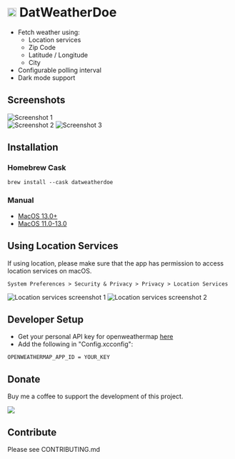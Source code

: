 # [<img src="logo.png" width="20"/>](image.png) DatWeatherDoe

- Fetch weather using: 
    - Location services
    - Zip Code
    - Latitude / Longitude
    - City
- Configurable polling interval
- Dark mode support

## Screenshots

![Screenshot 1](screenshot_1.png)\
![Screenshot 2](screenshot_2.png)
![Screenshot 3](screenshot_3.png)

## Installation

### Homebrew Cask

`brew install --cask datweatherdoe`

### Manual

- [MacOS 13.0+](https://github.com/inderdhir/DatWeatherDoe/releases/latest)
- [MacOS 11.0-13.0](https://github.com/inderdhir/DatWeatherDoe/releases/tag/3.3.0)

## Using Location Services

If using location, please make sure that the app has permission to access location services on macOS.

`System Preferences > Security & Privacy > Privacy > Location Services`

![Location services screenshot 1](location_services_1.png)
![Location services screenshot 2](location_services_2.png)

## Developer Setup

- Get your personal API key for openweathermap [here](http://openweathermap.org/appid)
- Add the following in "Config.xcconfig":
```
OPENWEATHERMAP_APP_ID = YOUR_KEY
```

## Donate

Buy me a coffee to support the development of this project.

<script type="text/javascript" src="https://cdnjs.buymeacoffee.com/1.0.0/button.prod.min.js" data-name="bmc-button" data-slug="dgiaco" data-color="#FFDD00" data-emoji="" data-font="Bree" data-text="Keep ‘em comin’" data-outline-color="#000000" data-font-color="#000000" data-coffee-color="#ffffff" ></script>

<a href="https://www.buymeacoffee.com/dgiaco"><img src="https://cdnjs.buymeacoffee.com/1.0.0/button.prod.min.js">
</a>

## Contribute

Please see CONTRIBUTING.md
